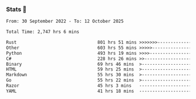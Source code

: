 ### Stats 👋
<!--START_SECTION:waka-->

```txt
From: 30 September 2022 - To: 12 October 2025

Total Time: 2,747 hrs 6 mins

Rust                               801 hrs 51 mins >>>>>>>------------------   29.19 %
Other                              603 hrs 55 mins >>>>>--------------------   21.98 %
Python                             493 hrs 19 mins >>>>---------------------   17.96 %
C#                                 228 hrs 26 mins >>-----------------------   08.32 %
Binary                             69 hrs 46 mins  >------------------------   02.54 %
HTML                               59 hrs 25 mins  >------------------------   02.16 %
Markdown                           55 hrs 30 mins  >------------------------   02.02 %
Go                                 55 hrs 22 mins  >------------------------   02.02 %
Razor                              45 hrs 3 mins   -------------------------   01.64 %
YAML                               41 hrs 18 mins  -------------------------   01.50 %
```

<!--END_SECTION:waka-->

<!--
**buhaytza2005/buhaytza2005** is a ✨ _special_ ✨ repository because its `README.md` (this file) appears on your GitHub profile.

Here are some ideas to get you started:

- 🔭 I’m currently working on ...
- 🌱 I’m currently learning ...
- 👯 I’m looking to collaborate on ...
- 🤔 I’m looking for help with ...
- 💬 Ask me about ...
- 📫 How to reach me: ...
- 😄 Pronouns: ...
- ⚡ Fun fact: ...
-->


